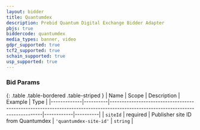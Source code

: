 ```yaml
---
layout: bidder
title: Quantumdex
description: Prebid Quantum Digital Exchange Bidder Adapter
pbjs: true
biddercode: quantumdex
media_types: banner, video
gdpr_supported: true
tcf2_supported: true
schain_supported: true
usp_supported: true
---
```



### Bid Params

{: .table .table-bordered .table-striped }
| Name        | Scope    | Description                                                                                                                    | Example    | Type     |
|-------------|----------|--------------------------------------------------------------------------------------------------------------------------------|------------|----------|
| `siteId`    | required | Publisher site ID from Quantumdex                                                                                         | `'quantumdex-site-id'` | `string` |
